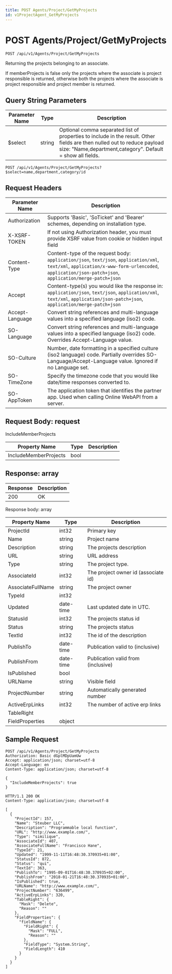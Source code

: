 ```yaml
---
title: POST Agents/Project/GetMyProjects
id: v1ProjectAgent_GetMyProjects
---
```


# POST Agents/Project/GetMyProjects

```http
POST /api/v1/Agents/Project/GetMyProjects
```

Returning the projects belonging to an associate.

If memberProjects is false only the projects where the associate is project responsible is returned, otherwise both the projects where the associate is project responsible and project member is returned.





## Query String Parameters

| Parameter Name | Type |  Description |
|----------------|------|--------------|
| $select | string |  Optional comma separated list of properties to include in the result. Other fields are then nulled out to reduce payload size: "Name,department,category". Default = show all fields. |

```http
POST /api/v1/Agents/Project/GetMyProjects?$select=name,department,category/id
```


## Request Headers

| Parameter Name | Description |
|----------------|-------------|
| Authorization  | Supports 'Basic', 'SoTicket' and 'Bearer' schemes, depending on installation type. |
| X-XSRF-TOKEN   | If not using Authorization header, you must provide XSRF value from cookie or hidden input field |
| Content-Type | Content-type of the request body: `application/json`, `text/json`, `application/xml`, `text/xml`, `application/x-www-form-urlencoded`, `application/json-patch+json`, `application/merge-patch+json` |
| Accept         | Content-type(s) you would like the response in: `application/json`, `text/json`, `application/xml`, `text/xml`, `application/json-patch+json`, `application/merge-patch+json` |
| Accept-Language | Convert string references and multi-language values into a specified language (iso2) code. |
| SO-Language | Convert string references and multi-language values into a specified language (iso2) code. Overrides Accept-Language value. |
| SO-Culture | Number, date formatting in a specified culture (iso2 language) code. Partially overrides SO-Language/Accept-Language value. Ignored if no Language set. |
| SO-TimeZone | Specify the timezone code that you would like date/time responses converted to. |
| SO-AppToken | The application token that identifies the partner app. Used when calling Online WebAPI from a server. |

## Request Body: request  

IncludeMemberProjects 

| Property Name | Type |  Description |
|----------------|------|--------------|
| IncludeMemberProjects | bool |  |


## Response: array



| Response | Description |
|----------------|-------------|
| 200 | OK |

Response body: array

| Property Name | Type |  Description |
|----------------|------|--------------|
| ProjectId | int32 | Primary key |
| Name | string | Project name |
| Description | string | The projects description |
| URL | string | URL address |
| Type | string | The project type. |
| AssociateId | int32 | The project owner id (associate id) |
| AssociateFullName | string | The project owner |
| TypeId | int32 |  |
| Updated | date-time | Last updated date  in UTC. |
| StatusId | int32 | The projects status id |
| Status | string | The projects status |
| TextId | int32 | The id of the description |
| PublishTo | date-time | Publication valid to (inclusive) |
| PublishFrom | date-time | Publication valid from (inclusive) |
| IsPublished | bool |  |
| URLName | string | Visible field |
| ProjectNumber | string | Automatically generated number |
| ActiveErpLinks | int32 | The number of active erp links |
| TableRight |  |  |
| FieldProperties | object |  |

## Sample Request

```http!
POST /api/v1/Agents/Project/GetMyProjects
Authorization: Basic dGplMDpUamUw
Accept: application/json; charset=utf-8
Accept-Language: en
Content-Type: application/json; charset=utf-8

{
  "IncludeMemberProjects": true
}
```

```http_
HTTP/1.1 200 OK
Content-Type: application/json; charset=utf-8

[
  {
    "ProjectId": 157,
    "Name": "Steuber LLC",
    "Description": "Programmable local function",
    "URL": "http://www.example.com/",
    "Type": "similique",
    "AssociateId": 407,
    "AssociateFullName": "Francisco Hane",
    "TypeId": 21,
    "Updated": "1999-11-11T16:48:30.370935+01:00",
    "StatusId": 872,
    "Status": "qui",
    "TextId": 363,
    "PublishTo": "1995-09-01T16:48:30.370935+02:00",
    "PublishFrom": "2018-01-21T16:48:30.370935+01:00",
    "IsPublished": true,
    "URLName": "http://www.example.com/",
    "ProjectNumber": "636499",
    "ActiveErpLinks": 320,
    "TableRight": {
      "Mask": "Delete",
      "Reason": ""
    },
    "FieldProperties": {
      "fieldName": {
        "FieldRight": {
          "Mask": "FULL",
          "Reason": ""
        },
        "FieldType": "System.String",
        "FieldLength": 410
      }
    }
  }
]
```